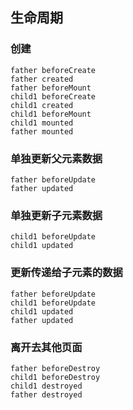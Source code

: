 ## 生命周期

### 创建

```
father beforeCreate
father created
father beforeMount
child1 beforeCreate
child1 created
child1 beforeMount
child1 mounted
father mounted
```

### 单独更新父元素数据

```
father beforeUpdate
father updated
```

### 单独更新子元素数据

```
child1 beforeUpdate
child1 updated
```

### 更新传递给子元素的数据

```
father beforeUpdate
child1 beforeUpdate
child1 updated
father updated
```

### 离开去其他页面

```
father beforeDestroy
child1 beforeDestroy
child1 destroyed
father destroyed
```
